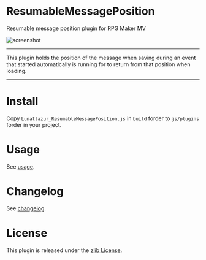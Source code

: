 # ResumableMessagePosition
Resumable message position plugin for RPG Maker MV

![screenshot](./doc/resumable-message-posistion.png)

---

This plugin holds the position of the message when saving during an
event that started automatically is running for to return from that
position when loading.

---

# Install
Copy `Lunatlazur_ResumableMessagePosition.js` in `build` forder to `js/plugins` forder in your project.

# Usage
See [usage](USAGE.en.md).

# Changelog
See [changelog](CHANGELOG.en.md).

# License
This plugin is released under the [zlib License](LISENCE.md).

